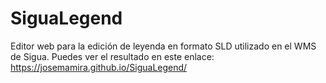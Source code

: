# SiguaLegend
Editor web para la edición de leyenda en formato SLD utilizado en el WMS de Sigua. Puedes ver el resultado en este enlace: https://josemamira.github.io/SiguaLegend/
